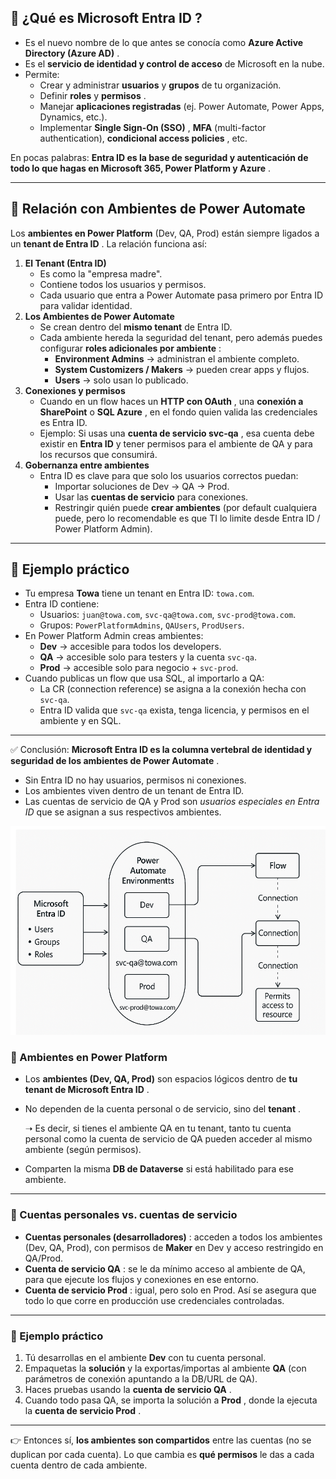 ## 🔹 ¿Qué es  **Microsoft Entra ID** ?

* Es el nuevo nombre de lo que antes se conocía como  **Azure Active Directory (Azure AD)** .
* Es el **servicio de identidad y control de acceso** de Microsoft en la nube.
* Permite:
  * Crear y administrar **usuarios** y **grupos** de tu organización.
  * Definir **roles** y  **permisos** .
  * Manejar **aplicaciones registradas** (ej. Power Automate, Power Apps, Dynamics, etc.).
  * Implementar  **Single Sign-On (SSO)** , **MFA** (multi-factor authentication),  **condicional access policies** , etc.

En pocas palabras:  **Entra ID es la base de seguridad y autenticación de todo lo que hagas en Microsoft 365, Power Platform y Azure** .

---

## 🔹 Relación con **Ambientes de Power Automate**

Los **ambientes en Power Platform** (Dev, QA, Prod) están siempre ligados a un  **tenant de Entra ID** . La relación funciona así:

1. **El Tenant (Entra ID)**
   * Es como la "empresa madre".
   * Contiene todos los usuarios y permisos.
   * Cada usuario que entra a Power Automate pasa primero por Entra ID para validar identidad.
2. **Los Ambientes de Power Automate**
   * Se crean dentro del **mismo tenant** de Entra ID.
   * Cada ambiente hereda la seguridad del tenant, pero además puedes configurar  **roles adicionales por ambiente** :
     * **Environment Admins** → administran el ambiente completo.
     * **System Customizers / Makers** → pueden crear apps y flujos.
     * **Users** → solo usan lo publicado.
3. **Conexiones y permisos**
   * Cuando en un flow haces un  **HTTP con OAuth** , una **conexión a SharePoint** o  **SQL Azure** , en el fondo quien valida las credenciales es Entra ID.
   * Ejemplo: Si usas una  **cuenta de servicio svc-qa** , esa cuenta debe existir en **Entra ID** y tener permisos para el ambiente de QA y para los recursos que consumirá.
4. **Gobernanza entre ambientes**
   * Entra ID es clave para que solo los usuarios correctos puedan:
     * Importar soluciones de Dev → QA → Prod.
     * Usar las **cuentas de servicio** para conexiones.
     * Restringir quién puede **crear ambientes** (por default cualquiera puede, pero lo recomendable es que TI lo limite desde Entra ID / Power Platform Admin).

---

## 🔹 Ejemplo práctico

* Tu empresa **Towa** tiene un tenant en Entra ID: `towa.com`.
* Entra ID contiene:
  * Usuarios: `juan@towa.com`, `svc-qa@towa.com`, `svc-prod@towa.com`.
  * Grupos: `PowerPlatformAdmins`, `QAUsers`, `ProdUsers`.
* En Power Platform Admin creas ambientes:
  * **Dev** → accesible para todos los developers.
  * **QA** → accesible solo para testers y la cuenta `svc-qa`.
  * **Prod** → accesible solo para negocio + `svc-prod`.
* Cuando publicas un flow que usa SQL, al importarlo a QA:
  * La CR (connection reference) se asigna a la conexión hecha con `svc-qa`.
  * Entra ID valida que `svc-qa` exista, tenga licencia, y permisos en el ambiente y en SQL.

---

✅ Conclusión:  **Microsoft Entra ID es la columna vertebral de identidad y seguridad de los ambientes de Power Automate** .

* Sin Entra ID no hay usuarios, permisos ni conexiones.
* Los ambientes viven dentro de un tenant de Entra ID.
* Las cuentas de servicio de QA y Prod son *usuarios especiales en Entra ID* que se asignan a sus respectivos ambientes.

![1755804632257](image/env06_MicrosoftEntraID_Relacion_AmbientesPowerAutomate/1755804632257.png)


### 🔹 Ambientes en Power Platform

* Los **ambientes (Dev, QA, Prod)** son espacios lógicos dentro de  **tu tenant de Microsoft Entra ID** .
* No dependen de la cuenta personal o de servicio, sino del  **tenant** .

  ➝ Es decir, si tienes el ambiente QA en tu tenant, tanto tu cuenta personal como la cuenta de servicio de QA pueden acceder al mismo ambiente (según permisos).
* Comparten la misma **DB de Dataverse** si está habilitado para ese ambiente.

---

### 🔹 Cuentas personales vs. cuentas de servicio

* **Cuentas personales (desarrolladores)** : acceden a todos los ambientes (Dev, QA, Prod), con permisos de **Maker** en Dev y acceso restringido en QA/Prod.
* **Cuenta de servicio QA** : se le da mínimo acceso al ambiente de QA, para que ejecute los flujos y conexiones en ese entorno.
* **Cuenta de servicio Prod** : igual, pero solo en Prod. Así se asegura que todo lo que corre en producción use credenciales controladas.

---

### 🔹 Ejemplo práctico

1. Tú desarrollas en el ambiente **Dev** con tu cuenta personal.
2. Empaquetas la **solución** y la exportas/importas al ambiente **QA** (con parámetros de conexión apuntando a la DB/URL de QA).
3. Haces pruebas usando la  **cuenta de servicio QA** .
4. Cuando todo pasa QA, se importa la solución a  **Prod** , donde la ejecuta la  **cuenta de servicio Prod** .

---

👉 Entonces sí, **los ambientes son compartidos** entre las cuentas (no se duplican por cada cuenta). Lo que cambia es **qué permisos** le das a cada cuenta dentro de cada ambiente.
